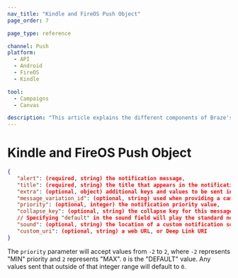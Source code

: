 ```yaml
---
nav_title: "Kindle and FireOS Push Object"
page_order: 7

page_type: reference

channel: Push
platform:
  - API
  - Android
  - FireOS
  - Kindle

tool:
  - Campaigns
  - Canvas

description: "This article explains the different components of Braze's Kindle or FireOS Object."
---
```


# Kindle and FireOS Push Object

```json
{
   "alert": (required, string) the notification message,
   "title": (required, string) the title that appears in the notification drawer,
   "extra": (optional, object) additional keys and values to be sent in the push,
   "message_variation_id": (optional, string) used when providing a campaign_id to specify which message variation this message should be tracked under (must be an Kindle/FireOS Push Message),
   "priority": (optional, integer) the notification priority value,
   "collapse_key": (optional, string) the collapse key for this message,
   // Specifying "default" in the sound field will play the standard notification sound
   "sound": (optional, string) the location of a custom notification sound within the app,
   "custom_uri": (optional, string) a web URL, or Deep Link URI
}
```

The `priority` parameter will accept values from `-2` to `2`, where `-2` represents "MIN" priority and `2` represents "MAX". `0` is the "DEFAULT" value. Any values sent that outside of that integer range will default to `0`.
